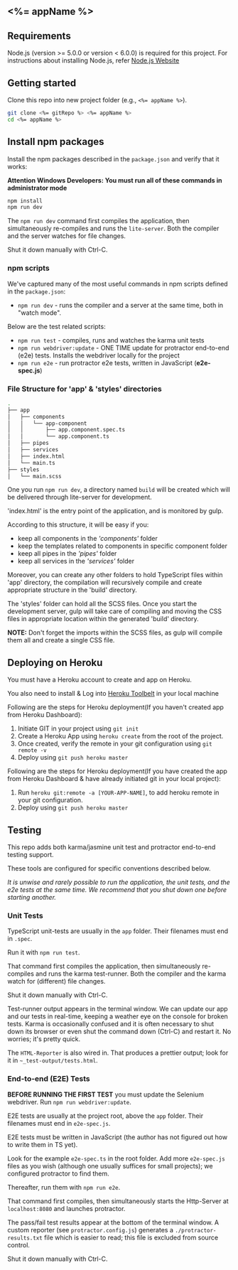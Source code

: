 ## <%= appName %>

## Requirements
Node.js (version >= 5.0.0 or version < 6.0.0) is required for this project.
For instructions about installing Node.js, refer [Node.js Website](https://nodejs.org/en/)

## Getting started

Clone this repo into new project folder (e.g., `<%= appName %>`).
```bash
git clone <%= gitRepo %> <%= appName %>
cd <%= appName %>
```
## Install npm packages

Install the npm packages described in the `package.json` and verify that it works:

**Attention Windows Developers:  You must run all of these commands in administrator mode**

```bash
npm install
npm run dev
```

The `npm run dev` command first compiles the application,
then simultaneously re-compiles and runs the `lite-server`.
Both the compiler and the server watches for file changes.

Shut it down manually with Ctrl-C.

### npm scripts

We've captured many of the most useful commands in npm scripts defined in the `package.json`:

* `npm run dev` - runs the compiler and a server at the same time, both in "watch mode".

Below are the test related scripts:
* `npm run test` - compiles, runs and watches the karma unit tests
* `npm run webdriver:update` - ONE TIME update for protractor end-to-end (e2e) tests. Installs the webdriver locally for the project
* `npm run e2e` - run protractor e2e tests, written in JavaScript (**e2e-spec.js**)

### File Structure for 'app' & 'styles' directories

```sh
.
├── app
│   ├── components
│   │   └── app-component
│   │       ├── app.component.spec.ts
│   │       └── app.component.ts
│   ├── pipes
│   ├── services
│   ├── index.html
│   └── main.ts
├── styles
│   └── main.scss
```

One you run `npm run dev`, a directory named `build` will be created which will be delivered through lite-server for development.

'index.html' is the entry point of the application, and is monitored by gulp.

According to this structure, it will be easy if you:
* keep all components in the _'components'_ folder
* keep the templates related to components in specific component folder
* keep all pipes in the _'pipes'_ folder
* keep all services in the _'services'_ folder

Moreover, you can create any other folders to hold TypeScript files within 'app' directory, the compilation will recursively compile and create appropriate structure in the 'build' directory.

The 'styles' folder can hold all the SCSS files. Once you start the development server, gulp will take care of compiling and moving the CSS files in appropriate location within the generated 'build' directory.

**NOTE:** Don't forget the imports within the SCSS files, as gulp will compile them all and create a single CSS file.

## Deploying on Heroku
You must have a Heroku account to create and app on Heroku.

You also need to install & Log into [Heroku Toolbelt](https://toolbelt.heroku.com/) in your local machine

Following are the steps for Heroku deployment(If you haven't created app from Heroku Dashboard):
1. Initiate GIT in your project using `git init`
2. Create a Heroku App using `heroku create` from the root of the project.
3. Once created, verify the remote in your git configuration using `git remote -v`
4. Deploy using `git push heroku master`

Following are the steps for Heroku deployment(If you have created the app from Heroku Dashboard & have already initiated git in your local project):
1. Run `heroku git:remote -a [YOUR-APP-NAME]`, to add heroku remote in your git configuration.
2. Deploy using `git push heroku master`

## Testing

This repo adds both karma/jasmine unit test and protractor end-to-end testing support.

These tools are configured for specific conventions described below.

*It is unwise and rarely possible to run the application, the unit tests, and the e2e tests at the same time.
We recommend that you shut down one before starting another.*

### Unit Tests
TypeScript unit-tests are usually in the `app` folder. Their filenames must end in `.spec`.

Run it with `npm run test`.

That command first compiles the application, then simultaneously re-compiles and runs the karma test-runner.
Both the compiler and the karma watch for (different) file changes.

Shut it down manually with Ctrl-C.

Test-runner output appears in the terminal window.
We can update our app and our tests in real-time, keeping a weather eye on the console for broken tests.
Karma is occasionally confused and it is often necessary to shut down its browser or even shut the command down (Ctrl-C) and
restart it. No worries; it's pretty quick.

The `HTML-Reporter` is also wired in. That produces a prettier output; look for it in `~_test-output/tests.html`.

### End-to-end (E2E) Tests

**BEFORE RUNNING THE FIRST TEST** you must update the Selenium webdriver. Run `npm run webdriver:update`.

E2E tests are usually at the project root, above the `app` folder.
Their filenames must end in `e2e-spec.js`.

E2E tests must be written in JavaScript (the author has not figured out how to write them in TS yet).

Look for the example `e2e-spec.ts` in the root folder.
Add more `e2e-spec.js` files as you wish (although one usually suffices for small projects);
we configured protractor to find them.


Thereafter, run them with `npm run e2e`.

That command first compiles, then simultaneously starts the Http-Server at `localhost:8080`
and launches protractor.  

The pass/fail test results appear at the bottom of the terminal window.
A custom reporter (see `protractor.config.js`) generates a  `./protractor-results.txt` file
which is easier to read; this file is excluded from source control.

Shut it down manually with Ctrl-C.
